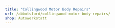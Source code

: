```yaml
---
title: "Collingwood Motor Body Repairs"
url: /abbotsford/collingwood-motor-body-repairs/
shop: Autowerkstatt
---
```

